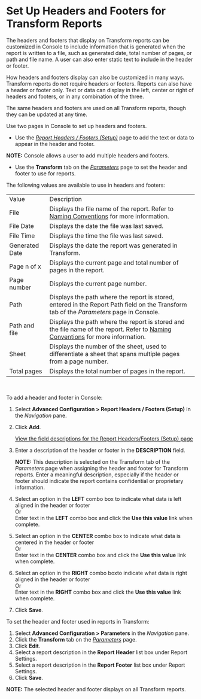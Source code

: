 # Set Up Headers and Footers for Transform Reports

The headers and footers that display on Transform reports can be
customized in Console to include information that is generated when the
report is written to a file, such as generated date, total number of
pages, or path and file name. A user can also enter static text to
include in the header or footer.

How headers and footers display can also be customized in many ways.
Transform reports do not require headers or footers. Reports can also
have a header or footer only. Text or data can display in the left,
center or right of headers and footers, or in any combination of the
three.

The same headers and footers are used on all Transform reports, though
they can be updated at any time.

Use two pages in Console to set up headers and footers.

  - Use the *[Report Headers / Footers
    (Setup)](../../Console/Page_Desc/Report_Headers_Footers_Setup.htm)*
    page to add the text or data to appear in the header and footer.

**NOTE:** Console allows a user to add multiple headers and footers.

  - Use the **Transform** tab on the
    *[Parameters](../../Console/Page_Desc/Parameters.htm)* page to set
    the header and footer to use for reports.

The following values are available to use in headers and
footers:

|                |                                                                                                                                                                        |
| -------------- | ---------------------------------------------------------------------------------------------------------------------------------------------------------------------- |
| Value          | Description                                                                                                                                                            |
| File           | Displays the file name of the report. Refer to [Naming Conventions](../Use_Cases/Naming_Conventions.htm) for more information.                                         |
| File Date      | Displays the date the file was last saved.                                                                                                                             |
| File Time      | Displays the time the file was last saved.                                                                                                                             |
| Generated Date | Displays the date the report was generated in Transform.                                                                                                               |
| Page n of x    | Displays the current page and total number of pages in the report.                                                                                                     |
| Page number    | Displays the current page number.                                                                                                                                      |
| Path           | Displays the path where the report is stored, entered in the Report Path field on the Transform tab of the *Parameters* page in Console.                               |
| Path and file  | Displays the path where the report is stored and the file name of the report. Refer to [Naming Conventions](../Use_Cases/Naming_Conventions.htm) for more information. |
| Sheet          | Displays the number of the sheet, used to differentiate a sheet that spans multiple pages from a page number.                                                          |
| Total pages    | Displays the total number of pages in the report.                                                                                                                      |

 

To add a header and footer in Console:

1.  Select **Advanced Configuration \> Report Headers / Footers
    (Setup)** in the *Navigation* pane.

2.  Click **Add**.
    
    [View the field descriptions for the Report Headers/Footers (Setup)
    page](../../Console/Page_Desc/Report_Headers_Footers_Setup.htm)

3.  Enter a description of the header or footer in the **DESCRIPTION**
    field.
    
    **NOTE:** This description is selected on the Transform tab of the
    *Parameters* page when assigning the header and footer for Transform
    reports. Enter a meaningful description, especially if the header or
    footer should indicate the report contains confidential or
    proprietary information.

4.  Select an option in the **LEFT** combo box to indicate what data is
    left aligned in the header or footer  
    Or  
    Enter text in the **LEFT** combo box and click the **Use this
    value** link when complete.

5.  Select an option in the **CENTER** combo box to indicate what data
    is centered in the header or footer  
    Or  
    Enter text in the **CENTER** combo box and click the **Use this
    value** link when complete.

6.  Select an option in the **RIGHT** combo boxto indicate what data is
    right aligned in the header or footer  
    Or  
    Enter text in the **RIGHT** combo box and click the **Use this
    value** link when complete.

7.  Click **Save**.

To set the header and footer used in reports in Transform:

1.  Select **Advanced Configuration \> Parameters** in the *Navigation*
    pane.
2.  Click the **Transform** tab on the
    *[Parameters](../../Console/Page_Desc/Parameters.htm)* page.
3.  Click **Edit**.
4.  Select a report description in the **Report Header** list box under
    Report Settings.
5.  Select a report description in the **Report Footer** list box under
    Report Settings.
6.  Click **Save**.

**NOTE:** The selected header and footer displays on all Transform
reports.
